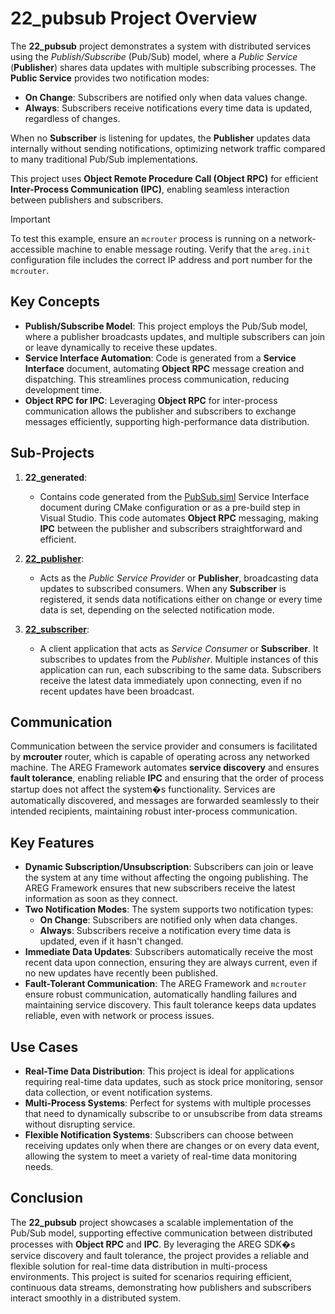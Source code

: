 # 22_pubsub Project Overview

The **22_pubsub** project demonstrates a system with distributed services using the *Publish/Subscribe* (Pub/Sub) model, where a *Public Service* (**Publisher**) shares data updates with multiple subscribing processes. The **Public Service** provides two notification modes:

- **On Change**: Subscribers are notified only when data values change.
- **Always**: Subscribers receive notifications every time data is updated, regardless of changes.

When no **Subscriber** is listening for updates, the **Publisher** updates data internally without sending notifications, optimizing network traffic compared to many traditional Pub/Sub implementations.

This project uses **Object Remote Procedure Call (Object RPC)** for efficient **Inter-Process Communication (IPC)**, enabling seamless interaction between publishers and subscribers.

> [!IMPORTANT]
> To test this example, ensure an `mcrouter` process is running on a network-accessible machine to enable message routing. Verify that the `areg.init` configuration file includes the correct IP address and port number for the `mcrouter`.

## Key Concepts

- **Publish/Subscribe Model**: This project employs the Pub/Sub model, where a publisher broadcasts updates, and multiple subscribers can join or leave dynamically to receive these updates.
- **Service Interface Automation**: Code is generated from a **Service Interface** document, automating **Object RPC** message creation and dispatching. This streamlines process communication, reducing development time.
- **Object RPC for IPC**: Leveraging **Object RPC** for inter-process communication allows the publisher and subscribers to exchange messages efficiently, supporting high-performance data distribution.

## Sub-Projects

1. **22_generated**:
   - Contains code generated from the [PubSub.siml](./services/PubSub.siml) Service Interface document during CMake configuration or as a pre-build step in Visual Studio. This code automates **Object RPC** messaging, making **IPC** between the publisher and subscribers straightforward and efficient.

2. **[22_publisher](./publisher/)**:
   - Acts as the *Public Service Provider* or **Publisher**, broadcasting data updates to subscribed consumers. When any **Subscriber** is registered, it sends data notifications either on change or every time data is set, depending on the selected notification mode.

3. **[22_subscriber](./subscriber/)**:
   - A client application that acts as *Service Consumer* or **Subscriber**. It subscribes to updates from the *Publisher*. Multiple instances of this application can run, each subscribing to the same data. Subscribers receive the latest data immediately upon connecting, even if no recent updates have been broadcast.

## Communication

Communication between the service provider and consumers is facilitated by **mcrouter** router, which is capable of operating across any networked machine. The AREG Framework automates **service discovery** and ensures **fault tolerance**, enabling reliable **IPC** and ensuring that the order of process startup does not affect the system�s functionality. Services are automatically discovered, and messages are forwarded seamlessly to their intended recipients, maintaining robust inter-process communication.

## Key Features

- **Dynamic Subscription/Unsubscription**: Subscribers can join or leave the system at any time without affecting the ongoing publishing. The AREG Framework ensures that new subscribers receive the latest information as soon as they connect.
- **Two Notification Modes**: The system supports two notification types:
  - **On Change**: Subscribers are notified only when data changes.
  - **Always**: Subscribers receive a notification every time data is updated, even if it hasn't changed.
- **Immediate Data Updates**: Subscribers automatically receive the most recent data upon connection, ensuring they are always current, even if no new updates have recently been published.
- **Fault-Tolerant Communication**: The AREG Framework and `mcrouter` ensure robust communication, automatically handling failures and maintaining service discovery. This fault tolerance keeps data updates reliable, even with network or process issues.

## Use Cases

- **Real-Time Data Distribution**: This project is ideal for applications requiring real-time data updates, such as stock price monitoring, sensor data collection, or event notification systems.
- **Multi-Process Systems**: Perfect for systems with multiple processes that need to dynamically subscribe to or unsubscribe from data streams without disrupting service.
- **Flexible Notification Systems**: Subscribers can choose between receiving updates only when there are changes or on every data event, allowing the system to meet a variety of real-time data monitoring needs.

## Conclusion

The **22_pubsub** project showcases a scalable implementation of the Pub/Sub model, supporting effective communication between distributed processes with **Object RPC** and **IPC**. By leveraging the AREG SDK�s service discovery and fault tolerance, the project provides a reliable and flexible solution for real-time data distribution in multi-process environments. This project is suited for scenarios requiring efficient, continuous data streams, demonstrating how publishers and subscribers interact smoothly in a distributed system.
